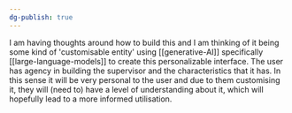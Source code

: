 ```yaml
---
dg-publish: true
---
```

I am having thoughts around how to build this and I am thinking of it being some kind of 'customisable entity' using [[generative-AI]] specifically [[large-language-models]] to create this personalizable interface. The user has agency in building the supervisor and the characteristics that it has. In this sense it will be very personal to the user and due to them customising it, they will (need to) have a level of understanding about it, which will hopefully lead to a more informed utilisation.